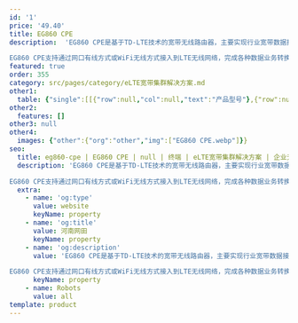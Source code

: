 ```yaml
---
id: '1'
price: '49.40'
title: EG860 CPE
description:  'EG860 CPE是基于TD-LTE技术的宽带无线路由器，主要实现行业宽带数据接入。

EG860 CPE支持通过网口有线方式或WiFi无线方式接入到LTE无线网络，完成各种数据业务转换功能，可部署在室外，也可部署在室内。可广泛应用于各行业，进行固定或车载等数据采集、无线高清视频监控。'
featured: true
order: 355
category: src/pages/category/eLTE宽带集群解决方案.md
other1: 
  table: {"single":[[{"row":null,"col":null,"text":"产品型号"},{"row":null,"col":null,"text":"EG860"}],[{"row":null,"col":null,"text":"LTE工作频段"},{"row":null,"col":null,"text":"LTE TDD FDD"}],[{"row":null,"col":null,"text":"外部接口"},{"row":null,"col":null,"text":"LAN接口/SIM卡接口/天线接口"}],[{"row":null,"col":null,"text":"WLAN工作频段"},{"row":null,"col":null,"text":"支持"}],[{"row":null,"col":null,"text":"安装方式 "},{"row":null,"col":null,"text":"抱杆，挂墙"}]]}
other2:
  features: []
other3: null
other4:
  images: {"other":{"org":"other","img":["EG860 CPE.webp"]}}
seo:
  title: eg860-cpe | EG860 CPE | null | 终端 | eLTE宽带集群解决方案 | 企业无线
  description: 'EG860 CPE是基于TD-LTE技术的宽带无线路由器，主要实现行业宽带数据接入。

EG860 CPE支持通过网口有线方式或WiFi无线方式接入到LTE无线网络，完成各种数据业务转换功能，可部署在室外，也可部署在室内。可广泛应用于各行业，进行固定或车载等数据采集、无线高清视频监控。'
  extra:
    - name: 'og:type'
      value: website
      keyName: property
    - name: 'og:title'
      value: 河南网田
      keyName: property
    - name: 'og:description'
      value: 'EG860 CPE是基于TD-LTE技术的宽带无线路由器，主要实现行业宽带数据接入。

EG860 CPE支持通过网口有线方式或WiFi无线方式接入到LTE无线网络，完成各种数据业务转换功能，可部署在室外，也可部署在室内。可广泛应用于各行业，进行固定或车载等数据采集、无线高清视频监控。'
      keyName: property
    - name: Robots
      value: all
template: product
---
```

